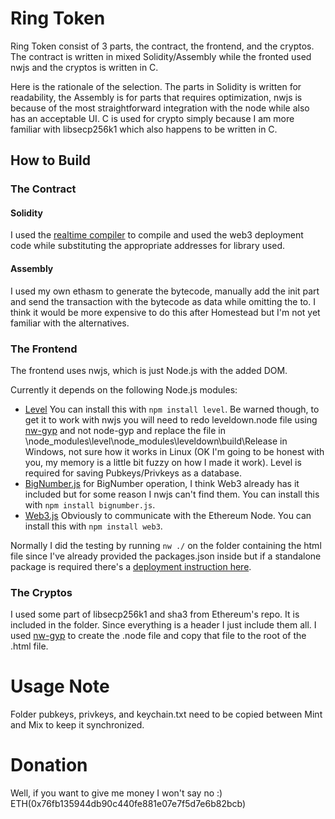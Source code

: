 # Ring Token 
 Ring Token consist of 3 parts, the contract, the frontend, and the cryptos. The contract is written in mixed Solidity/Assembly while the fronted used nwjs and the cryptos is written in C.
 
 Here is the rationale of the selection. The parts in Solidity is written for readability, the Assembly is for parts that requires optimization, nwjs is because of the most straightforward integration with the node while also has an acceptable UI. C is used for crypto simply because I am more familiar with libsecp256k1 which also happens to be written in C.
 
## How to Build
 
### The Contract
 
#### Solidity 
 
 I used the [realtime compiler] to compile and used the web3 deployment code while substituting the appropriate addresses for library used.
 
#### Assembly
 
 I used my own ethasm to generate the bytecode, manually add the init part and send the transaction with the bytecode as data while omitting the to. I think it would be more expensive to do this after Homestead but I'm not yet familiar with the alternatives.
 
### The Frontend 
 
 The frontend uses nwjs, which is just Node.js with the added DOM. 
 
 Currently it depends on the following Node.js modules:
 
 * [Level] You can install this with `npm install level`. Be warned though, to get it to work with nwjs you will need to redo leveldown.node file using [nw-gyp] and not node-gyp and replace the file in \node_modules\level\node_modules\leveldown\build\Release in Windows, not sure how it works in Linux (OK I'm going to be honest with you, my memory is a little bit fuzzy on how I made it work). Level is required for saving Pubkeys/Privkeys as a database.
 * [BigNumber.js] for BigNumber operation, I think Web3 already has it included but for some reason I nwjs can't find them. You can install this with `npm install bignumber.js`.
 * [Web3.js] Obviously to communicate with the Ethereum Node. You can install this with `npm install web3`.
 
Normally I did the testing by running `nw ./` on the folder containing the html file since I've already provided the packages.json inside but if a standalone package is required there's a [deployment instruction here].

### The Cryptos

I used some part of libsecp256k1 and sha3 from Ethereum's repo. It is included in the folder. Since everything is a header I just include them all. I used [nw-gyp] to create the .node file and copy that file to the root of the .html file.

# Usage Note

Folder pubkeys, privkeys, and keychain.txt need to be copied between Mint and Mix to keep it synchronized.

# Donation

Well, if you want to give me money I won't say no :) ETH(0x76fb135944db90c440fe881e07e7f5d7e6b82bcb)

 [realtime compiler]: https://chriseth.github.io/browser-solidity/
[Level]: https://github.com/Level
[nw-gyp]: https://github.com/nwjs/nw-gyp
[BigNumber.js]: https://github.com/MikeMcl/bignumber.js/
[Web3.js]: https://github.com/ethereum/web3.js
[deployment instruction here]: https://github.com/nwjs/nw.js/wiki/how-to-package-and-distribute-your-apps
